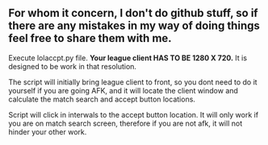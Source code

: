 For whom it concern, I don't do github stuff, so if there are any mistakes in my way of doing things feel free to share them with me. 
---------------------------------------
Execute lolaccpt.py file. **Your league client HAS TO BE 1280 X 720.** It is designed to be work in that resolution.

The script will initially bring league client to front, so you dont need to do it yourself if you are going AFK, and it will locate the client window and calculate the match search and accept button locations. 

Script will click in interwals to the accept button location. It will only work if you are on match search screen, therefore if you are not afk, it will not hinder your other work. 

